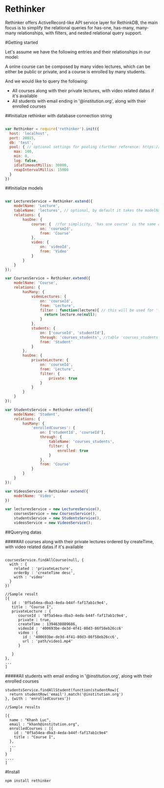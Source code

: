 Rethinker
=========

Rethinker offers ActiveRecord-like API service layer for RethinkDB, the main focus is to simplify the relational queries for has-one, has-many, many-many relationships, with filters, and nested relational query support.

#Getting started

Let's assume we have the following entries and their relationships in our model:

A onlne course can be composed by many video lectures, which can be either be public or private, and a course is enrolled by many students.

And we would like to query the following:

- All courses along with their private lectures, with video related datas if it's available
- All students with email ending in '@institution.org', along with their enrolled courses

##Initialize rethinker with database connection string

````javascript

var Rethinker = require('rethinker').init({
  host: 'localhost',
  port: 28015,
  db: 'test',
  pool: { // optional settings for pooling (further reference: https://github.com/coopernurse/node-pool)
    max: 100,
    min: 0,
    log: false,
    idleTimeoutMillis: 30000,
    reapIntervalMillis: 15000
  }
})

````


##Initialize models

````javascript

var LecturesService = Rethinker.extend({
    modelName: 'Lecture',
    tableName: 'lectures', // optional, by default it takes the modelName, lowercase it, and make it plural
    relations: {
        hasOne: {
            course: {  //for simplicity, 'has one course' is the same as 'belongsTo a course'
                on: 'courseId',
                from: 'Course'
            },
            video: {
                on: 'videoId',
                from: 'Video'
            }
        }
    }
});

var CoursesService = Rethinker.extend({
    modelName: 'Course',
    relations: {
        hasMany: {
            videoLectures: {
                on: 'courseId',
                from: 'Lecture',
                filter : function(lecture){ // this will be used for 'filter' method in the rethinkdb API
                  return lecture.ne(null);
                }
            },
            students: {
                on: ['courseId', 'studentId'],
                through: 'courses_students', //table 'courses_students' has to be created manually for now
                from: 'Student'
            }
        },
        hasOne: {
            privateLecture: {
                on: 'courseId',
                from: 'Lecture',
                filter: {
                    private: true
                }
            }
        }
    }
});

var StudentsService = Rethinker.extend({
    modelName: 'Student',
    relations: {
        hasMany: {
            'enrolledCourses': {
                on: ['studentId', 'courseId'],
                through: {
                    tableName: 'courses_students',
                    filter: {
                        enrolled: true
                    }
                },
                from: 'Course'
            }
        }
    }
});

var VideosService = Rethinker.extend({
    modelName: 'Video',
})

var lecturesService = new LecturesService(),
    coursesService = new CoursesService(),
    studentsService = new StudentsService(),
    videosService = new VideosService();

````

##Querying datas

#####All courses along with their private lectures ordered by createTime, with video related datas if it's available

````

coursesService.findAllCourse(null, {
  with : {
    related : 'privateLecture',
    orderBy : 'createTime desc',
    with : 'video'
  }
})

//Sample result
[{
   id : '0f5a54ea-dba3-4eda-b44f-faf17ab1c9e4',
   title : "Course I",
   privateLecture : {
      courseId : '0f5a54ea-dba3-4eda-b44f-faf17ab1c9e4',
      private : true,
      createTime : 1394630809686,
      videoId : '400693be-de3d-4f41-80d3-86f58eb26cc6'
      video : {
        id : '400693be-de3d-4f41-80d3-86f58eb26cc6',
        url : 'path/video1.mp4'
      }
      
   }
},
...
]
````

#####All students with email ending in '@institution.org', along with their enrolled courses
````
studentsService.findAllStudent(function(studentRow){ 
  return studentRow('email').match('@institution.org') 
}, {with : 'enrolledCourses'})

//Sample results

[{
  name : "Khanh Luc",
  email : "khanh@institution.org",
  enrolledCourses : [{
    id : "0f5a54ea-dba3-4eda-b44f-faf17ab1c9e4"
    title : "Course I",
  },
  ...
  ]
}
....
]

````

#Install

````
npm install rethinker
````

